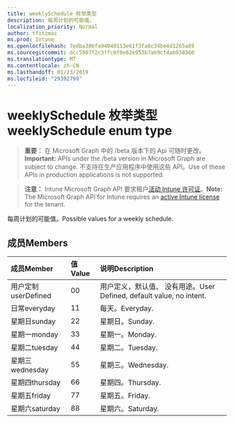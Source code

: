 ```yaml
---
title: weeklySchedule 枚举类型
description: 每周计划的可能值。
localization_priority: Normal
author: tfitzmac
ms.prod: Intune
ms.openlocfilehash: 7edba386fa94040113e61f3fa8c34be4d1265a89
ms.sourcegitcommit: dcc5907f2c3ffc0f0e82e953b7ab9cf4ab938360
ms.translationtype: MT
ms.contentlocale: zh-CN
ms.lasthandoff: 01/23/2019
ms.locfileid: "29392799"
---
```

# <a name="weeklyschedule-enum-type"></a><span data-ttu-id="a922c-103">weeklySchedule 枚举类型</span><span class="sxs-lookup"><span data-stu-id="a922c-103">weeklySchedule enum type</span></span>

> <span data-ttu-id="a922c-104">**重要：** 在 Microsoft Graph 中的 /beta 版本下的 Api 可随时更改。</span><span class="sxs-lookup"><span data-stu-id="a922c-104">**Important:** APIs under the /beta version in Microsoft Graph are subject to change.</span></span> <span data-ttu-id="a922c-105">不支持在生产应用程序中使用这些 API。</span><span class="sxs-lookup"><span data-stu-id="a922c-105">Use of these APIs in production applications is not supported.</span></span>

> <span data-ttu-id="a922c-106">**注意：** Intune Microsoft Graph API 要求租户[活动 Intune 许可证](https://go.microsoft.com/fwlink/?linkid=839381)。</span><span class="sxs-lookup"><span data-stu-id="a922c-106">**Note:** The Microsoft Graph API for Intune requires an [active Intune license](https://go.microsoft.com/fwlink/?linkid=839381) for the tenant.</span></span>

<span data-ttu-id="a922c-107">每周计划的可能值。</span><span class="sxs-lookup"><span data-stu-id="a922c-107">Possible values for a weekly schedule.</span></span>

## <a name="members"></a><span data-ttu-id="a922c-108">成员</span><span class="sxs-lookup"><span data-stu-id="a922c-108">Members</span></span>
|<span data-ttu-id="a922c-109">成员</span><span class="sxs-lookup"><span data-stu-id="a922c-109">Member</span></span>|<span data-ttu-id="a922c-110">值</span><span class="sxs-lookup"><span data-stu-id="a922c-110">Value</span></span>|<span data-ttu-id="a922c-111">说明</span><span class="sxs-lookup"><span data-stu-id="a922c-111">Description</span></span>|
|:---|:---|:---|
|<span data-ttu-id="a922c-112">用户定制</span><span class="sxs-lookup"><span data-stu-id="a922c-112">userDefined</span></span>|<span data-ttu-id="a922c-113">0</span><span class="sxs-lookup"><span data-stu-id="a922c-113">0</span></span>|<span data-ttu-id="a922c-114">用户定义，默认值、 没有用途。</span><span class="sxs-lookup"><span data-stu-id="a922c-114">User Defined, default value, no intent.</span></span>|
|<span data-ttu-id="a922c-115">日常</span><span class="sxs-lookup"><span data-stu-id="a922c-115">everyday</span></span>|<span data-ttu-id="a922c-116">1</span><span class="sxs-lookup"><span data-stu-id="a922c-116">1</span></span>|<span data-ttu-id="a922c-117">每天。</span><span class="sxs-lookup"><span data-stu-id="a922c-117">Everyday.</span></span>|
|<span data-ttu-id="a922c-118">星期日</span><span class="sxs-lookup"><span data-stu-id="a922c-118">sunday</span></span>|<span data-ttu-id="a922c-119">2</span><span class="sxs-lookup"><span data-stu-id="a922c-119">2</span></span>|<span data-ttu-id="a922c-120">星期日。</span><span class="sxs-lookup"><span data-stu-id="a922c-120">Sunday.</span></span>|
|<span data-ttu-id="a922c-121">星期一</span><span class="sxs-lookup"><span data-stu-id="a922c-121">monday</span></span>|<span data-ttu-id="a922c-122">3</span><span class="sxs-lookup"><span data-stu-id="a922c-122">3</span></span>|<span data-ttu-id="a922c-123">星期一。</span><span class="sxs-lookup"><span data-stu-id="a922c-123">Monday.</span></span>|
|<span data-ttu-id="a922c-124">星期二</span><span class="sxs-lookup"><span data-stu-id="a922c-124">tuesday</span></span>|<span data-ttu-id="a922c-125">4</span><span class="sxs-lookup"><span data-stu-id="a922c-125">4</span></span>|<span data-ttu-id="a922c-126">星期二。</span><span class="sxs-lookup"><span data-stu-id="a922c-126">Tuesday.</span></span>|
|<span data-ttu-id="a922c-127">星期三</span><span class="sxs-lookup"><span data-stu-id="a922c-127">wednesday</span></span>|<span data-ttu-id="a922c-128">5</span><span class="sxs-lookup"><span data-stu-id="a922c-128">5</span></span>|<span data-ttu-id="a922c-129">星期三。</span><span class="sxs-lookup"><span data-stu-id="a922c-129">Wednesday.</span></span>|
|<span data-ttu-id="a922c-130">星期四</span><span class="sxs-lookup"><span data-stu-id="a922c-130">thursday</span></span>|<span data-ttu-id="a922c-131">6</span><span class="sxs-lookup"><span data-stu-id="a922c-131">6</span></span>|<span data-ttu-id="a922c-132">星期四。</span><span class="sxs-lookup"><span data-stu-id="a922c-132">Thursday.</span></span>|
|<span data-ttu-id="a922c-133">星期五</span><span class="sxs-lookup"><span data-stu-id="a922c-133">friday</span></span>|<span data-ttu-id="a922c-134">7</span><span class="sxs-lookup"><span data-stu-id="a922c-134">7</span></span>|<span data-ttu-id="a922c-135">星期五。</span><span class="sxs-lookup"><span data-stu-id="a922c-135">Friday.</span></span>|
|<span data-ttu-id="a922c-136">星期六</span><span class="sxs-lookup"><span data-stu-id="a922c-136">saturday</span></span>|<span data-ttu-id="a922c-137">8</span><span class="sxs-lookup"><span data-stu-id="a922c-137">8</span></span>|<span data-ttu-id="a922c-138">星期六。</span><span class="sxs-lookup"><span data-stu-id="a922c-138">Saturday.</span></span>|




